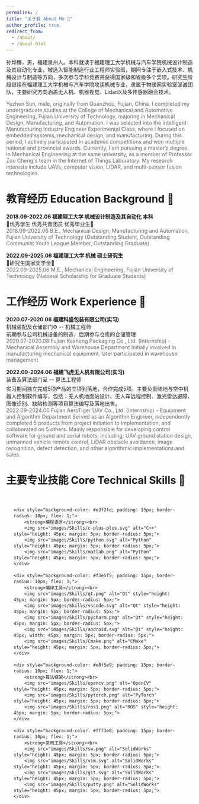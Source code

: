 ```yaml
---
permalink: /
title: "关于我 About Me 🧐"
author_profile: true
redirect_from: 
  - /about/
  - /about.html
---
```

孙烨臻，男，福建泉州人。本科就读于福建理工大学机械与汽车学院机械设计制造及其自动化专业，被选入智能制造行业工程师实验班，期间专注于嵌入式技术、机械设计与制造等方向，多次参与学科竞赛并获得国家级和省级多个奖项。研究生阶段继续在福建理工大学机械与汽车学院攻读机械专业，隶属于物联网实验室邹诚团队，主要研究方向涵盖无人机、机器视觉、Lidar以及多传感器融合技术。

<span style="color: #666666">
Yezhen Sun, male, originally from Quanzhou, Fujian, China. I completed my undergraduate studies at the College of Mechanical and Automotive Engineering, Fujian University of Technology, majoring in Mechanical Design, Manufacturing, and Automation. I was selected into the Intelligent Manufacturing Industry Engineer Experimental Class, where I focused on embedded systems, mechanical design, and manufacturing. During this period, I actively participated in academic competitions and won multiple national and provincial awards. Currently, I am pursuing a master’s degree in Mechanical Engineering at the same university, as a member of Professor Zou Cheng's team in the Internet of Things Laboratory. My research interests include UAVs, computer vision, LiDAR, and multi-sensor fusion technologies.
</span>

教育经历 Education Background 🏫
======
**2018.09-2022.06 福建理工大学 机械设计制造及其自动化 本科**<br>🤩优秀学生 优秀共青团员 优秀毕业生🤩<br>
<span style="color: #666666">
2018.09-2022.06 B.E., Mechanical Design, Manufacturing and Automation, Fujian University of Technology (Outstanding Student, Outstanding Communist Youth League Member, Outstanding Graduate)
</span>

**2022.09-2025.06 福建理工大学 机械 硕士研究生** <br>🤩研究生国家奖学金🤩<br>
<span style="color: #666666">
2022.09-2025.06 M.E., Mechanical Engineering, Fujian University of Technology (National Scholarship for Graduate Students)
</span>

工作经历 Work Experience 🏢
======
**2020.07-2020.08 福建科盛包装有限公司(实习)**<br>
机械装配及仓储部门⚙️ -- 机械工程师<br>
前期参与公司机械设备的制造，后期参与仓库的仓储管理<br>
<span style="color: #666666">
2020.07-2020.08 Fujian Kesheng Packaging Co., Ltd. (Internship) - Mechanical Assembly and Warehouse Department
Initially involved in manufacturing mechanical equipment, later participated in warehouse management
</span>

**2022.09-2024.06 福建飞虎无人机有限公司(实习)** <br>
装备及算法部门💻 -- 算法工程师<br>
实习期间独立完成5项产品的立项到落地，合作完成5项。主要负责陆地与空中机器人控制软件编写，包括：无人机地面站设计、无人车远程控制、激光雷达避障、图像识别、缺陷检测等项目算法编写及落地出售。<br>
<span style="color: #666666">
2022.09-2024.06 Fujian AeroTiger UAV Co., Ltd. (Internship) - Equipment and Algorithm Department
Served as an Algorithm Engineer, independently completed 5 products from project initiation to implementation, and collaborated on 5 others. Mainly responsible for developing control software for ground and aerial robots, including: UAV ground station design, unmanned vehicle remote control, LiDAR obstacle avoidance, image recognition, defect detection, and other algorithmic implementations and sales.
</span>

主要专业技能 Core Technical Skills 🤖 
======
<div style="display: flex; flex-wrap: wrap; gap: 20px; padding: 20px;">
    
    <div style="background-color: #e3f2fd; padding: 15px; border-radius: 10px; flex: 1;">
        <strong>编程语言</strong><br>
        <img src="images/Skills/c-plus-plus.svg" alt="C++" style="height: 45px; margin: 5px; border-radius: 5px;">
        <img src="images/Skills/python.svg" alt="Python" style="height: 45px; margin: 5px; border-radius: 5px;">
        <img src="images/Skills/matlab.png" alt="Python" style="height: 45px; margin: 5px; border-radius: 5px;">
    </div>

    <div style="background-color: #f3e5f5; padding: 15px; border-radius: 10px; flex: 1;">
        <strong>编译工具</strong><br>
        <img src="images/Skills/qt.png" alt="Qt" style="height: 45px; margin: 5px; border-radius: 5px;">
        <img src="images/Skills/vscode.svg" alt="Qt" style="height: 45px; margin: 5px; border-radius: 5px;">
        <img src="images/Skills/pycharm.png" alt="Qt" style="height: 45px; margin: 5px; border-radius: 5px;">
        <img src="images/Skills/android.svg" alt="Qt" style="height: 45px; width: 45px; margin: 5px; border-radius: 5px;">
        <img src="images/Skills/Cmake.png" alt="CMake" style="height: 45px; margin: 5px; border-radius: 5px;">
    </div>

    <div style="background-color: #e8f5e9; padding: 15px; border-radius: 10px; flex: 1;">
        <strong>算法框架</strong><br>
        <img src="images/Skills/opencv.png" alt="OpenCV" style="height: 45px; margin: 5px; border-radius: 5px;">
        <img src="images/Skills/pytorch.png" alt="PyTorch" style="height: 45px; margin: 5px; border-radius: 5px;">
        <img src="images/Skills/ros1.png" alt="ROS" style="height: 45px; margin: 5px; border-radius: 5px;">
    </div>

    <div style="background-color: #fff3e0; padding: 15px; border-radius: 10px; flex: 1;">
        <strong>常用工具</strong><br>
        <img src="images/Skills/sw.png" alt="SolidWorks" style="height: 45px; margin: 5px; border-radius: 5px;">
        <img src="images/Skills/vim.svg" alt="SolidWorks" style="height: 45px; margin: 5px; border-radius: 5px;">
        <img src="images/Skills/git.svg" alt="SolidWorks" style="height: 45px; margin: 5px; border-radius: 5px;">
        <img src="images/Skills/putty.png" alt="SolidWorks" style="height: 45px; margin: 5px; border-radius: 5px;">
    </div>

</div>